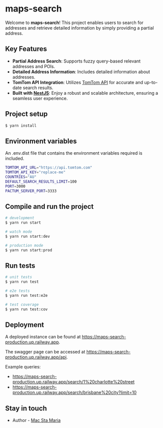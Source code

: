 # maps-search

Welcome to **maps-search**! This project enables users to search for addresses and retrieve detailed information by simply providing a partial address.

## Key Features

- **Partial Address Search**: Supports fuzzy query-based relevant addresses and POIs.
- **Detailed Address Information**: Includes detailed information about addresses.
- **TomTom API Integration**: Utilizes [TomTom API](https://developer.tomtom.com/search-api/documentation/search-service/fuzzy-search) for accurate and up-to-date search results.
- **Built with [NestJS](https://nestjs.com/)**: Enjoy a robust and scalable architecture, ensuring a seamless user experience.

## Project setup

```bash
$ yarn install
```

## Environment variables

An .env.dist file that contains the environment variables required is included.

```bash
TOMTOM_API_URL="https://api.tomtom.com"
TOMTOM_API_KEY="replace-me"
COUNTRIES="AU"
DEFAULT_SEARCH_RESULTS_LIMIT=100
PORT=3000
PACTUM_SERVER_PORT=3333
```

## Compile and run the project

```bash
# development
$ yarn run start

# watch mode
$ yarn run start:dev

# production mode
$ yarn run start:prod
```

## Run tests

```bash
# unit tests
$ yarn run test

# e2e tests
$ yarn run test:e2e

# test coverage
$ yarn run test:cov
```

## Deployment

A deployed instance can be found at https://maps-search-production.up.railway.app. 

The swagger page can be accessed at https://maps-search-production.up.railway.app/api.

Example queries:

- https://maps-search-production.up.railway.app/search/1%20charlotte%20street
- https://maps-search-production.up.railway.app/search/brisbane%20city?limit=10

## Stay in touch

- Author - [Mac Sta Maria](https://www.linkedin.com/in/mark-stephen-sta-maria/)
